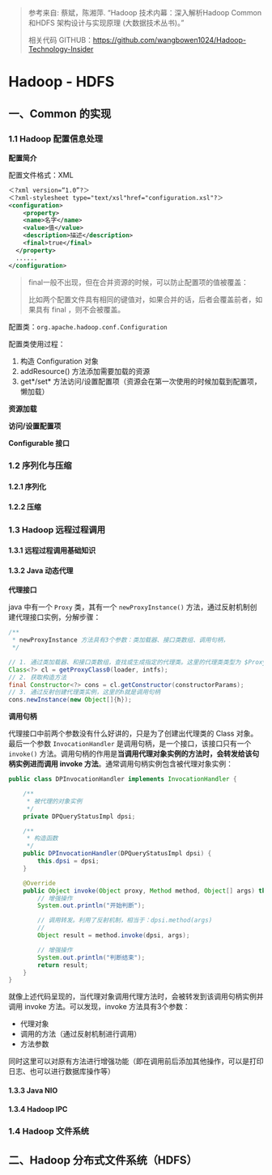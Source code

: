 > 参考来自: 蔡斌，陈湘萍. “Hadoop 技术内幕：深入解析Hadoop Common 和HDFS 架构设计与实现原理 (大数据技术丛书)。”
>
> 相关代码 GITHUB：https://github.com/wangbowen1024/Hadoop-Technology-Insider

# Hadoop - HDFS

## 一、Common 的实现

### 1.1 Hadoop 配置信息处理

**配置简介**

配置文件格式：XML

```xml
＜?xml version=“1.0”?＞
＜?xml-stylesheet type="text/xsl"href="configuration.xsl"?＞
<configuration>
	<property>
    <name>名字</name>
    <value>值</value>
    <description>描述</description>
    <final>true</final>
  </property>
  ......
</configuration>
```

> final一般不出现，但在合并资源的时候，可以防止配置项的值被覆盖：
>
> 比如两个配置文件具有相同的键值对，如果合并的话，后者会覆盖前者，如果具有 final ，则不会被覆盖。

配置类：`org.apache.hadoop.conf.Configuration`

配置类使用过程：

1. 构造 Configuration 对象
2. addResource() 方法添加需要加载的资源
3. get\*/set\* 方法访问/设置配置项（资源会在第一次使用的时候加载到配置项，懒加载）

**资源加载**

**访问/设置配置项**

**Configurable 接口**



### 1.2 序列化与压缩

#### 1.2.1 序列化

#### 1.2.2 压缩



### 1.3 Hadoop 远程过程调用

#### 1.3.1 远程过程调用基础知识

#### 1.3.2 Java 动态代理

**代理接口**

java 中有一个 `Proxy` 类，其有一个 `newProxyInstance()` 方法，通过反射机制创建代理接口实例，分解步骤：

```java
/**
 * newProxyInstance 方法具有3个参数：类加载器、接口类数组、调用句柄，
 */

// 1. 通过类加载器、和接口类数组，查找或生成指定的代理类。这里的代理类类型为 $Proxy1、$Proxy2 这样的
Class<?> cl = getProxyClass0(loader, intfs);
// 2. 获取构造方法
final Constructor<?> cons = cl.getConstructor(constructorParams);
// 3. 通过反射创建代理类实例，这里的h就是调用句柄
cons.newInstance(new Object[]{h});
```

**调用句柄**

代理接口中前两个参数没有什么好讲的，只是为了创建出代理类的 Class 对象。最后一个参数 `InvocationHandler` 是调用句柄，是一个接口，该接口只有一个 `invoke()` 方法。调用句柄的作用是**当调用代理对象实例的方法时，会转发给该句柄实例进而调用 invoke 方法**。通常调用句柄实例包含被代理对象实例：

```java
public class DPInvocationHandler implements InvocationHandler {

    /**
     * 被代理的对象实例
     */
    private DPQueryStatusImpl dpsi;

    /**
     * 构造函数
     */
    public DPInvocationHandler(DPQueryStatusImpl dpsi) {
        this.dpsi = dpsi;
    }

    @Override
    public Object invoke(Object proxy, Method method, Object[] args) throws Throwable {
        // 增强操作
        System.out.println("开始判断");

        // 调用转发。利用了反射机制，相当于：dpsi.method(args)
        //
        Object result = method.invoke(dpsi, args);

        // 增强操作
        System.out.println("判断结束");
        return result;
    }
}
```

就像上述代码呈现的，当代理对象调用代理方法时，会被转发到该调用句柄实例并调用 invoke 方法。可以发现，invoke 方法具有3个参数：

* 代理对象
* 调用的方法（通过反射机制进行调用）
* 方法参数

同时这里可以对原有方法进行增强功能（即在调用前后添加其他操作，可以是打印日志、也可以进行数据库操作等）



#### 1.3.3 Java NIO

#### 1.3.4 Hadoop IPC



### 1.4 Hadoop 文件系统



## 二、Hadoop 分布式文件系统（HDFS）

